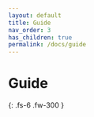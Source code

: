 ```yaml
---
layout: default
title: Guide
nav_order: 3
has_children: true
permalink: /docs/guide
---
```


# Guide

{: .fs-6 .fw-300 }
